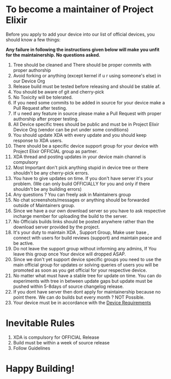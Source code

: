 # To become a maintainer of Project Elixir

Before you apply to add your device into our list of official devices, you should know a few things:

**Any failure in following the instructions given below will make you unfit for the maintainership. No questions asked.**

1. Tree should be cleaned and There should be proper commits with proper authorship
2. Avoid forking or anything (except kernel if u r using someone's else) in our Device Org
3. Release build must be tested before releasing and should be stable af. 
4. You should be aware of git and cherry-pick
5. No Toxicity will be tolerated.
6. If you need some commits to be added in source for your device make a Pull Request after testing.
7. If u need any feature in source please make a Pull Request with proper authorship after proper testing.
8. All Device specific trees should be public and must be in Project Elixir Device Org (vendor can be pvt under some conditions)
9. You should update XDA with every update and you should keep response to XDA users.
10. There should be a specific device support group for your device with Project Elixir OFFICIAL group as partner.
11. XDA thread and posting updates in your device main channel is compulsory
12. Most Important don't pick anything stupid in device tree or there shouldn't be any cherry-pick errors.
13. You have to give updates on time. If you don't have server it's your problem. (We can only build OFFICIALLY for you and only if there shouldn't be any building errors)
14. Any questions ? You can freely ask in Maintainers group
15. No chat screenshots/messages or anything should be forwarded outside of Maintainers group.
16. Since we have a our own download server so you have to ask respective incharge member for uploading the build to the server.
17. No Officials builds links should be posted anywhere rather than the download server provided by the project.
18. It's your duty to maintain XDA , Support Group, Make user base , connect with users for build reviews (support) and maintain peace and be active.
19. Do not leave the support group without informing any admins, If You leave this group once Your device will dropped ASAP.
20. Since we don't yet support device specific groups you need to use the main official group for updates or solving queries of users you will be promoted as soon as you get official for your respective device.
21. No matter what must have a stable tree for update on time. You can do experiments with tree in between update gaps but update must be pushed within 5-8days of source changelog release.
22. If you dont have server then dont apply for maintainership because no point there. We can do builds but every month ? NOT Possible.
23. Your device must be in accordance with the [Device Requirements](https://github.com/Project-Elixir/docs/blob/master/device_requirements.md)

# Inevitable Rules
1. XDA is compulsory for OFFICIAL Release
2. Build must be within a week of source release
3. Follow Guidelines  


# Happy Building! 
